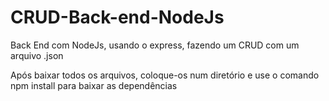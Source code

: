 # CRUD-Back-end-NodeJs
Back End com NodeJs, usando o express, fazendo um CRUD com um arquivo .json

Após baixar todos os arquivos, coloque-os num diretório e use o comando npm install para baixar as dependências
